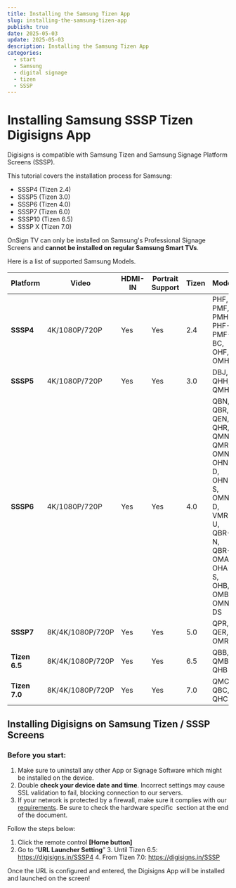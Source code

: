 ```yaml
---
title: Installing the Samsung Tizen App
slug: installing-the-samsung-tizen-app
publish: true
date: 2025-05-03
update: 2025-05-03
description: Installing the Samsung Tizen App
categories:
  - start
  - Samsung
  - digital signage
  - tizen
  - SSSP
---
```


Installing Samsung SSSP Tizen Digisigns App
================================

Digisigns is compatible with Samsung Tizen and Samsung Signage Platform Screens (SSSP).

This tutorial covers the installation process for Samsung:

* SSSP4 (Tizen 2.4)
* SSSP5 (Tizen 3.0)
* SSSP6 (Tizen 4.0)
* SSSP7 (Tizen 6.0)
* SSSP10 (Tizen 6.5)
* SSSP X (Tizen 7.0)

OnSign TV can only be installed on Samsung's Professional Signage Screens and **cannot be installed on regular Samsung Smart TVs**.

Here is a list of supported Samsung Models.

| Platform      | Video            | HDMI-IN | Portrait Support | Tizen | Models                                                                                                    |
| ------------- | ---------------- | ------- | ---------------- | ----- | --------------------------------------------------------------------------------------------------------- |
| **SSSP4**     | 4K/1080P/720P    | Yes     | Yes              | 2.4   | PHF, PMF, PMH, PHF-P, PMF-BC, OHF, OMH                                                                    |
| **SSSP5**     | 4K/1080P/720P    | Yes     | Yes              | 3.0   | DBJ, QHH, QMH                                                                                             |
| **SSSP6**     | 4K/1080P/720P    | Yes     | Yes              | 4.0   | QBN, QBR, QEN, QHR, QMN, QMR, OMN, OHN-D, OHN-S, OMN-D, VMR-U, QBR-N, QBR-T, OMA, OHA-S, OHB, OMB, OMN-DS |
| **SSSP7**     | 8K/4K/1080P/720P | Yes     | Yes              | 5.0   | QPR, QER, OMR                                                                                             |
| **Tizen 6.5** | 8K/4K/1080P/720P | Yes     | Yes              | 6.5   | QBB, QMB, QHB                                                                                             |
| **Tizen 7.0** | 8K/4K/1080P/720P | Yes     | Yes              | 7.0   | QMC, QBC, QHC                                                                                             |

Installing Digisigns on Samsung Tizen / SSSP Screens
----------------------------------------------------

### Before you start:

1. Make sure to uninstall any other App or Signage Software which might be installed on the device.
2. Double **check your device date and time**. Incorrect settings may cause SSL validation to fail, blocking connection to our servers.
3. If your network is protected by a firewall, make sure it complies with our [requirements](/27_network-settings/01_firewall-settings). Be sure to check the hardware specific  section at the end of the document.

Follow the steps below:

1. Click the remote control **[Home button]**
2. Go to “**URL Launcher Setting**”
   3. Until Tizen 6.5: https://digisigns.in/SSSP4
   4. From Tizen 7.0: https://digisigns.in/SSSP

Once the URL is configured and entered, the Digisigns App will be installed and launched on the screen!
